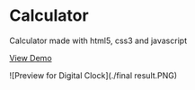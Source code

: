# Calculator
Calculator made with html5, css3 and javascript

[View Demo](https://borismm3.github.io/Calculator/)

![Preview for Digital Clock](./final result.PNG)
